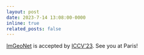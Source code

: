 ```yaml
---
layout: post
date: 2023-7-14 13:08:00-0000
inline: true
related_posts: false
---
```


[ImGeoNet](/imgeonet) is accepted by [ICCV'23](https://iccv2023.thecvf.com/). See you at Paris!
